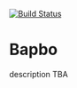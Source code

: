 [![Build Status](https://travis-ci.com/MusicalPatterns/pattern-bapbo.svg?branch=master)](https://travis-ci.com/MusicalPatterns/pattern-bapbo)

# Bapbo

description TBA
